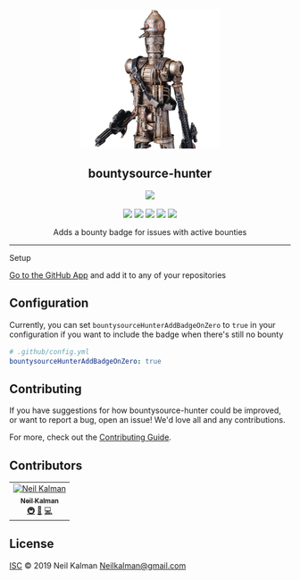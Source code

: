 <p align="center">
  <a href="https://github/apps/bountysource-hunter" target="blank"><img src="avatar.jpg" width="250" ></a>
  <h2 align="center">
    bountysource-hunter
  </h2>
</p>
<p align="center">
  <a href="https://probot.github.io/"><img src="https://img.shields.io/badge/Probot-b33p-00B0D8.svg?style=for-the-badge&logo=probot&logoColor=white"></a>
</p>
<p align="center">
  <a href="https://github.com/semantic-release/semantic-release"><img src="https://img.shields.io/badge/%20%20%F0%9F%93%A6%F0%9F%9A%80-semantic--release-e10079.svg"></a>
  <a href="https://greenkeeper.io/"><img src="https://img.shields.io/badge/greenkeeper-enabled-brightgreen.svg"></a>
  <a href="https://travis-ci.org/Kibibit/bountysource-hunter"><img src="https://travis-ci.org/Kibibit/bountysource-hunter.svg?branch=master"></a>
  <a href="https://coveralls.io/github/Kibibit/bountysource-hunter?branch=master"><img src="https://coveralls.io/repos/github/Kibibit/bountysource-hunter/badge.svg?branch=master"></a>
  <a href="#contributors"><img src="https://img.shields.io/badge/all_contributors-1-orange.svg"></a>
</p>
<p align="center">
  Adds a bounty badge for issues with active bounties
</p>
<hr

## Setup

[Go to the GitHub App](https://github.com/apps/bountysource-hunter) and add it to any of your repositories

## Configuration

Currently, you can set `bountysourceHunterAddBadgeOnZero` to `true` in your configuration if you want to include the badge when there's still no bounty

```yml
# .github/config.yml
bountysourceHunterAddBadgeOnZero: true

```

## Contributing

If you have suggestions for how bountysource-hunter could be improved, or want to report a bug, open an issue! We'd love all and any contributions.

For more, check out the [Contributing Guide](CONTRIBUTING.md).

## Contributors

<!-- ALL-CONTRIBUTORS-LIST:START - Do not remove or modify this section -->
<!-- prettier-ignore -->
<table><tr><td align="center"><a href="https://github.com/Thatkookooguy"><img src="https://avatars0.githubusercontent.com/u/10427304?s=460&v=4" width="100px;" alt="Neil Kalman"/><br /><sub><b>Neil Kalman</b></sub></a><br /><a href="#infra-Thatkookooguy" title="Infrastructure (Hosting, Build-Tools, etc)">🚇</a> <a href="#design-Thatkookooguy" title="Design">🎨</a> <a href="https://github.com/kibibit/bountysource-hunter/commits?author=Thatkookooguy" title="Code">💻</a></td></tr></table>

<!-- ALL-CONTRIBUTORS-LIST:END -->

## License

[ISC](LICENSE) © 2019 Neil Kalman <Neilkalman@gmail.com>
